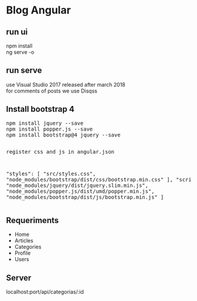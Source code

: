 # Blog Angular
<h2> run ui </h2>
npm install <br />
ng serve -o
<h2> run serve </h2>
use Visual Studio 2017 released after march 2018 <br>
for comments of posts we use Disqss
<h2> Install bootstrap 4 </h2>
<pre >
npm install jquery --save 
npm install popper.js --save
npm install bootstrap@4 jquery --save

register css and js in angular.json 

"styles": [
    "src/styles.css",
    "node_modules/bootstrap/dist/css/bootstrap.min.css"
],
"scripts": [
    "node_modules/jquery/dist/jquery.slim.min.js",
    "node_modules/popper.js/dist/umd/popper.min.js",
    "node_modules/bootstrap/dist/js/bootstrap.min.js"
]
</pre>

<h2> Requeriments </h2>

<ul>
  <li>Home</li>
  <li>Articles</li>
  <li>Categories</li>
  <li>Profile</li>
  <li>Users</li>
</ul>

<h2> Server </h2>
localhost:port/api/categorias/:id
